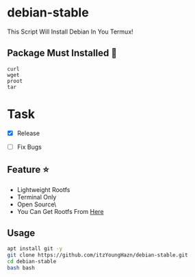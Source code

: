 # debian-stable
This Script Will Install Debian In You Termux! 

## Package Must Installed 🚀
```terminal
curl 
wget 
proot 
tar
```

# Task
- [x] Release
- [ ] Fix Bugs


## Feature ⭐
* Lightweight Rootfs
* Terminal Only
* Open Source\
* You Can Get Rootfs From [Here](docker.debian.net)


## Usage
```bash
apt install git -y
git clone https://github.com/itzYoungHazn/debian-stable.git
cd debian-stable
bash bash
```

